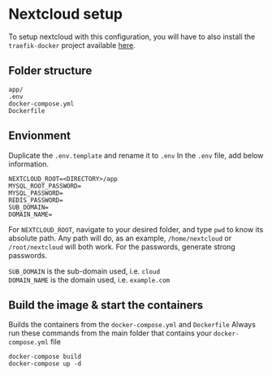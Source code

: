 # Nextcloud setup

To setup nextcloud with this configuration, you will have to also install the `traefik-docker` project available [here](https://github.com/m1rkwood/traefik-docker).

## Folder structure

```
app/
.env
docker-compose.yml
Dockerfile
```

## Envionment

Duplicate the `.env.template` and rename it to `.env`
In the `.env` file, add below information.

```
NEXTCLOUD_ROOT=<DIRECTORY>/app
MYSQL_ROOT_PASSWORD=
MYSQL_PASSWORD=
REDIS_PASSWORD=
SUB_DOMAIN=
DOMAIN_NAME=
```

For `NEXTCLOUD_ROOT`, navigate to your desired folder, and type `pwd` to know its absolute path. Any path will do, as an example, `/home/nextcloud` or `/root/nextcloud` will both work. For the passwords, generate strong passwords.

`SUB_DOMAIN` is the sub-domain used, i.e. `cloud`  
`DOMAIN_NAME` is the domain used, i.e. `example.com`

## Build the image & start the containers

Builds the containers from the `docker-compose.yml` and `Dockerfile`
Always run these commands from the main folder that contains your `docker-compose.yml` file

```
docker-compose build
docker-compose up -d
```
